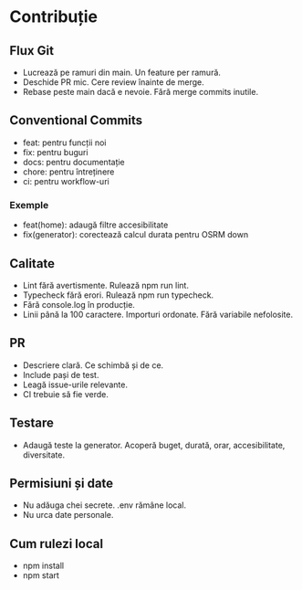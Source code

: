 # Contribuție

## Flux Git

- Lucrează pe ramuri din main. Un feature per ramură.
- Deschide PR mic. Cere review înainte de merge.
- Rebase peste main dacă e nevoie. Fără merge commits inutile.

## Conventional Commits

- feat: pentru funcții noi
- fix: pentru buguri
- docs: pentru documentație
- chore: pentru întreținere
- ci: pentru workflow-uri

### Exemple

- feat(home): adaugă filtre accesibilitate
- fix(generator): corectează calcul durata pentru OSRM down

## Calitate

- Lint fără avertismente. Rulează npm run lint.
- Typecheck fără erori. Rulează npm run typecheck.
- Fără console.log în producție.
- Linii până la 100 caractere. Importuri ordonate. Fără variabile nefolosite.

## PR

- Descriere clară. Ce schimbă și de ce.
- Include pași de test.
- Leagă issue-urile relevante.
- CI trebuie să fie verde.

## Testare

- Adaugă teste la generator. Acoperă buget, durată, orar, accesibilitate, diversitate.

## Permisiuni și date

- Nu adăuga chei secrete. .env rămâne local.
- Nu urca date personale.

## Cum rulezi local

- npm install
- npm start
